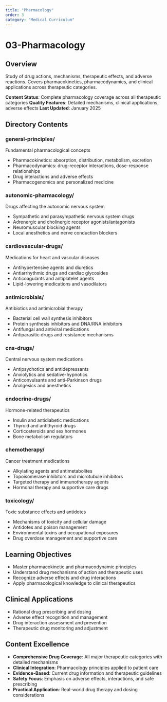 ```yaml
---
title: "Pharmacology"
order: 3
category: "Medical Curriculum"
---
```


# 03-Pharmacology

## Overview
Study of drug actions, mechanisms, therapeutic effects, and adverse reactions. Covers pharmacokinetics, pharmacodynamics, and clinical applications across therapeutic categories.

**Content Status**: Complete pharmacology coverage across all therapeutic categories
**Quality Features**: Detailed mechanisms, clinical applications, adverse effects
**Last Updated**: January 2025

## Directory Contents

### general-principles/
Fundamental pharmacological concepts
- Pharmacokinetics: absorption, distribution, metabolism, excretion
- Pharmacodynamics: drug-receptor interactions, dose-response relationships
- Drug interactions and adverse effects
- Pharmacogenomics and personalized medicine

### autonomic-pharmacology/
Drugs affecting the autonomic nervous system
- Sympathetic and parasympathetic nervous system drugs
- Adrenergic and cholinergic receptor agonists/antagonists
- Neuromuscular blocking agents
- Local anesthetics and nerve conduction blockers

### cardiovascular-drugs/
Medications for heart and vascular diseases
- Antihypertensive agents and diuretics
- Antiarrhythmic drugs and cardiac glycosides
- Anticoagulants and antiplatelet agents
- Lipid-lowering medications and vasodilators

### antimicrobials/
Antibiotics and antimicrobial therapy
- Bacterial cell wall synthesis inhibitors
- Protein synthesis inhibitors and DNA/RNA inhibitors
- Antifungal and antiviral medications
- Antiparasitic drugs and resistance mechanisms

### cns-drugs/
Central nervous system medications
- Antipsychotics and antidepressants
- Anxiolytics and sedative-hypnotics
- Anticonvulsants and anti-Parkinson drugs
- Analgesics and anesthetics

### endocrine-drugs/
Hormone-related therapeutics
- Insulin and antidiabetic medications
- Thyroid and antithyroid drugs
- Corticosteroids and sex hormones
- Bone metabolism regulators

### chemotherapy/
Cancer treatment medications
- Alkylating agents and antimetabolites
- Topoisomerase inhibitors and microtubule inhibitors
- Targeted therapy and immunotherapy agents
- Hormonal therapy and supportive care drugs

### toxicology/
Toxic substance effects and antidotes
- Mechanisms of toxicity and cellular damage
- Antidotes and poison management
- Environmental toxins and occupational exposures
- Drug overdose management and supportive care

## Learning Objectives
- Master pharmacokinetic and pharmacodynamic principles
- Understand drug mechanisms of action and therapeutic uses
- Recognize adverse effects and drug interactions
- Apply pharmacological knowledge to clinical therapeutics

## Clinical Applications
- Rational drug prescribing and dosing
- Adverse effect recognition and management
- Drug interaction assessment and prevention
- Therapeutic drug monitoring and adjustment

## Content Excellence
- **Comprehensive Drug Coverage**: All major therapeutic categories with detailed mechanisms
- **Clinical Integration**: Pharmacology principles applied to patient care
- **Evidence-Based**: Current drug information and therapeutic guidelines
- **Safety Focus**: Emphasis on adverse effects, interactions, and safe prescribing
- **Practical Application**: Real-world drug therapy and dosing considerations